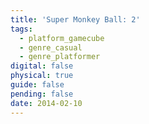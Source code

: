 ```yaml
---
title: 'Super Monkey Ball: 2'
tags:
  - platform_gamecube
  - genre_casual
  - genre_platformer
digital: false
physical: true
guide: false
pending: false
date: 2014-02-10
---
```

